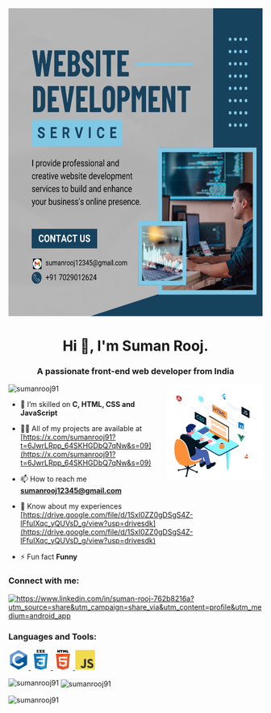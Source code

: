 <img width="100%" height="610px" src="Blue and White Minimalist Website Development Service Linkedln Post.png"/>
<h1 align="center">Hi 👋, I'm Suman Rooj.</h1>
<h3 align="center">A passionate front-end web developer from India</h3>
<Img align="right" alt="coding" width="190" margin="0px" src= "1674617947228.gif"/>

<p align="left"> <img src="https://komarev.com/ghpvc/?username=sumanrooj91&label=Profile%20views&color=0e75b6&style=flat" alt="sumanrooj91" /> </p>

- 🌱 I’m skilled on **C, HTML, CSS and JavaScript**

- 👨‍💻 All of my projects are available at [https://x.com/sumanrooj91?t=6JwrLRpp_64SKHGDbQ7qNw&s=09](https://x.com/sumanrooj91?t=6JwrLRpp_64SKHGDbQ7qNw&s=09)

- 📫 How to reach me **sumanrooj12345@gmail.com**

- 📄 Know about my experiences [https://drive.google.com/file/d/1SxI0ZZ0gDSgS4Z-lFfuIXqc_yQUVsD_g/view?usp=drivesdk](https://drive.google.com/file/d/1SxI0ZZ0gDSgS4Z-lFfuIXqc_yQUVsD_g/view?usp=drivesdk)

- ⚡ Fun fact **Funny**

<h3 align="left">Connect with me:</h3>
<p align="left">
<a href="https://linkedin.com/in/https://www.linkedin.com/in/suman-rooj-762b8216a?utm_source=share&utm_campaign=share_via&utm_content=profile&utm_medium=android_app" target="blank"><img align="center" src="https://raw.githubusercontent.com/rahuldkjain/github-profile-readme-generator/master/src/images/icons/Social/linked-in-alt.svg" alt="https://www.linkedin.com/in/suman-rooj-762b8216a?utm_source=share&utm_campaign=share_via&utm_content=profile&utm_medium=android_app" height="30" width="40" /></a>
</p>

<h3 align="left">Languages and Tools:</h3>
<p align="left"> <a href="https://www.cprogramming.com/" target="_blank" rel="noreferrer"> <img src="https://raw.githubusercontent.com/devicons/devicon/master/icons/c/c-original.svg" alt="c" width="40" height="40"/> </a> <a href="https://www.w3schools.com/css/" target="_blank" rel="noreferrer"> <img src="https://raw.githubusercontent.com/devicons/devicon/master/icons/css3/css3-original-wordmark.svg" alt="css3" width="40" height="40"/> </a> <a href="https://www.w3.org/html/" target="_blank" rel="noreferrer"> <img src="https://raw.githubusercontent.com/devicons/devicon/master/icons/html5/html5-original-wordmark.svg" alt="html5" width="40" height="40"/> </a> <a href="https://developer.mozilla.org/en-US/docs/Web/JavaScript" target="_blank" rel="noreferrer"> <img src="https://raw.githubusercontent.com/devicons/devicon/master/icons/javascript/javascript-original.svg" alt="javascript" width="40" height="40"/> </a> </p>

<p><img align="left" src="https://github-readme-stats.vercel.app/api/top-langs?username=sumanrooj91&show_icons=true&locale=en&layout=compact" alt="sumanrooj91" /></p>

<p>&nbsp;<img align="center" src="https://github-readme-stats.vercel.app/api?username=sumanrooj91&show_icons=true&locale=en" alt="sumanrooj91" /></p>

<p><img align="center" src="https://github-readme-streak-stats.herokuapp.com/?user=sumanrooj91&" alt="sumanrooj91" /></p>
